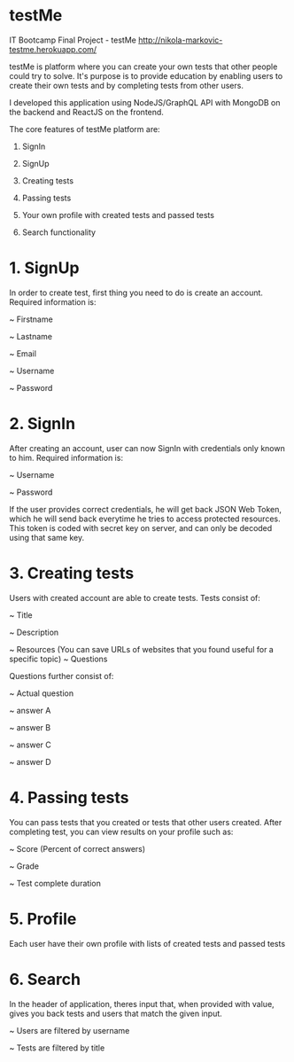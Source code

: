 # testMe
IT Bootcamp Final Project - testMe
http://nikola-markovic-testme.herokuapp.com/

testMe is platform where you can create your own tests that other people could try to solve.
It's purpose is to provide education by enabling users to create their own tests and by completing tests from other users.

I developed this application using NodeJS/GraphQL API with MongoDB on the backend and ReactJS on the frontend.

The core features of testMe platform are:
1. SignIn

2. SignUp

3. Creating tests

4. Passing tests

5. Your own profile with created tests and passed tests

6. Search functionality

# 1. SignUp
In order to create test, first thing you need to do is create an account. Required information is:

~ Firstname

~ Lastname

~ Email

~ Username

~ Password

# 2. SignIn
After creating an account, user can now SignIn with credentials only known to him. Required information is:

~ Username

~ Password

If the user provides correct credentials, he will get back JSON Web Token, which he will send back everytime he tries to access protected resources. This token is coded with secret key on server, and can only be decoded using that same key.

# 3. Creating tests
Users with created account are able to create tests. Tests consist of:

~ Title

~ Description

~ Resources (You can save URLs of websites that you found useful for a specific topic)
~ Questions


Questions further consist of:

~ Actual question

~ answer A

~ answer B

~ answer C

~ answer D

# 4. Passing tests
You can pass tests that you created or tests that other users created. After completing test, you can view results on your profile such as:

~ Score (Percent of correct answers)

~ Grade

~ Test complete duration

# 5. Profile
Each user have their own profile with lists of created tests and passed tests

# 6. Search
In the header of application, theres input that, when provided with value, gives you back tests and users that match the given input.

~ Users are filtered by username

~ Tests are filtered by title
